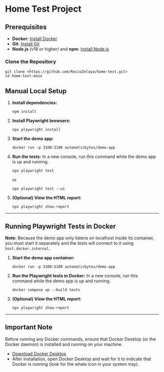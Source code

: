 # Home Test Project

## Prerequisites

- **Docker**: [Install Docker](https://docs.docker.com/get-docker/)
- **Git**: [Install Git](https://git-scm.com/book/en/v2/Getting-Started-Installing-Git)
- **Node.js** (v18 or higher) and **npm**: [Install Node.js](https://nodejs.org/)


### Clone the Repository

```
git clone <https://github.com/RocioZelaya/home-test.git>
cd home-test-main
```

## Manual Local Setup


1. **Install dependencies:**
   ```
   npm install
   ```
2. **Install Playwright browsers:**
   ```
   npx playwright install
   ```
3. **Start the demo app:**
   ```
   docker run -p 3100:3100 automaticbytes/demo-app
   ```
4. **Run the tests:**
   In a new console, run this command while the demo app is up and running.
   ```
   npx playwright test
   ```
   or
   ```
   npx playwright test --ui
   ```
5. **(Optional) View the HTML report:**
    ```
    npx playwright show-report
    ```
---

## Running Playwright Tests in Docker

**Note:** Because the demo app only listens on localhost inside its container, you must start it separately and the tests will connect to it using `host.docker.internal`.

1. **Start the demo app container:**
   ```
   docker run -p 3100:3100 automaticbytes/demo-app
   ```

2. **Run the Playwright tests in Docker:**
   In a new console, run this command while the demo app is up and running.
   ```
   docker compose up --build tests
   ```

3. **(Optional) View the HTML report:**
    ```
    npx playwright show-report
    ```

---

## Important Note

Before running any Docker commands, ensure that Docker Desktop (or the Docker daemon) is installed and running on your machine.
- [Download Docker Desktop](https://www.docker.com/products/docker-desktop/)
- After installation, open Docker Desktop and wait for it to indicate that Docker is running (look for the whale icon in your system tray).